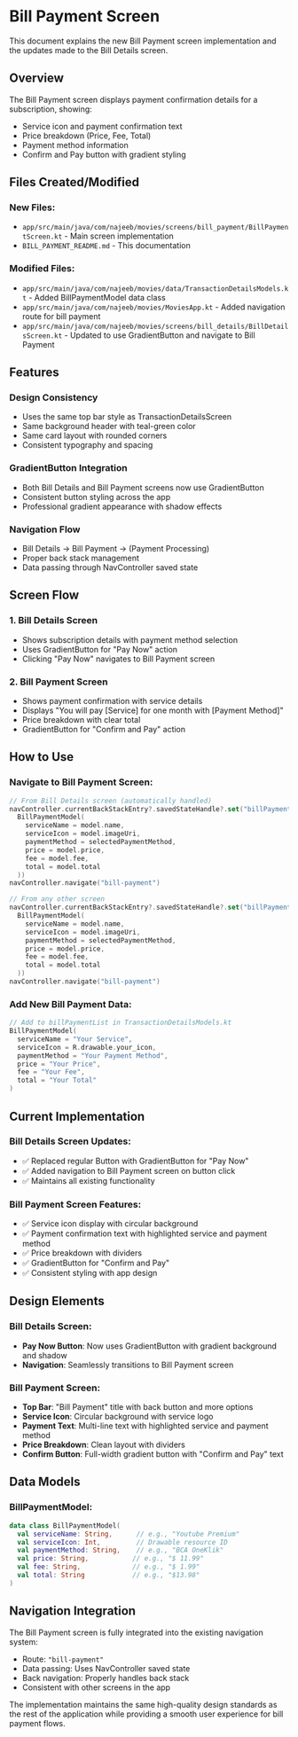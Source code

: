 # Bill Payment Screen

This document explains the new Bill Payment screen implementation and the updates made to the Bill Details screen.

## Overview

The Bill Payment screen displays payment confirmation details for a subscription, showing:
- Service icon and payment confirmation text
- Price breakdown (Price, Fee, Total)
- Payment method information
- Confirm and Pay button with gradient styling

## Files Created/Modified

### New Files:
- `app/src/main/java/com/najeeb/movies/screens/bill_payment/BillPaymentScreen.kt` - Main screen implementation
- `BILL_PAYMENT_README.md` - This documentation

### Modified Files:
- `app/src/main/java/com/najeeb/movies/data/TransactionDetailsModels.kt` - Added BillPaymentModel data class
- `app/src/main/java/com/najeeb/movies/MoviesApp.kt` - Added navigation route for bill payment
- `app/src/main/java/com/najeeb/movies/screens/bill_details/BillDetailsScreen.kt` - Updated to use GradientButton and navigate to Bill Payment

## Features

### Design Consistency
- Uses the same top bar style as TransactionDetailsScreen
- Same background header with teal-green color
- Same card layout with rounded corners
- Consistent typography and spacing

### GradientButton Integration
- Both Bill Details and Bill Payment screens now use GradientButton
- Consistent button styling across the app
- Professional gradient appearance with shadow effects

### Navigation Flow
- Bill Details → Bill Payment → (Payment Processing)
- Proper back stack management
- Data passing through NavController saved state

## Screen Flow

### 1. Bill Details Screen
- Shows subscription details with payment method selection
- Uses GradientButton for "Pay Now" action
- Clicking "Pay Now" navigates to Bill Payment screen

### 2. Bill Payment Screen
- Shows payment confirmation with service details
- Displays "You will pay [Service] for one month with [Payment Method]"
- Price breakdown with clear total
- GradientButton for "Confirm and Pay" action

## How to Use

### Navigate to Bill Payment Screen:
```kotlin
// From Bill Details screen (automatically handled)
navController.currentBackStackEntry?.savedStateHandle?.set("billPaymentModel",
  BillPaymentModel(
    serviceName = model.name,
    serviceIcon = model.imageUri,
    paymentMethod = selectedPaymentMethod,
    price = model.price,
    fee = model.fee,
    total = model.total
  ))
navController.navigate("bill-payment")

// From any other screen
navController.currentBackStackEntry?.savedStateHandle?.set("billPaymentModel",
  BillPaymentModel(
    serviceName = model.name,
    serviceIcon = model.imageUri,
    paymentMethod = selectedPaymentMethod,
    price = model.price,
    fee = model.fee,
    total = model.total
  ))
navController.navigate("bill-payment")
```

### Add New Bill Payment Data:
```kotlin
// Add to billPaymentList in TransactionDetailsModels.kt
BillPaymentModel(
  serviceName = "Your Service",
  serviceIcon = R.drawable.your_icon,
  paymentMethod = "Your Payment Method",
  price = "Your Price",
  fee = "Your Fee",
  total = "Your Total"
)
```

## Current Implementation

### Bill Details Screen Updates:
- ✅ Replaced regular Button with GradientButton for "Pay Now"
- ✅ Added navigation to Bill Payment screen on button click
- ✅ Maintains all existing functionality

### Bill Payment Screen Features:
- ✅ Service icon display with circular background
- ✅ Payment confirmation text with highlighted service and payment method
- ✅ Price breakdown with dividers
- ✅ GradientButton for "Confirm and Pay"
- ✅ Consistent styling with app design

## Design Elements

### Bill Details Screen:
- **Pay Now Button**: Now uses GradientButton with gradient background and shadow
- **Navigation**: Seamlessly transitions to Bill Payment screen

### Bill Payment Screen:
- **Top Bar**: "Bill Payment" title with back button and more options
- **Service Icon**: Circular background with service logo
- **Payment Text**: Multi-line text with highlighted service and payment method
- **Price Breakdown**: Clean layout with dividers
- **Confirm Button**: Full-width gradient button with "Confirm and Pay" text

## Data Models

### BillPaymentModel:
```kotlin
data class BillPaymentModel(
  val serviceName: String,      // e.g., "Youtube Premium"
  val serviceIcon: Int,         // Drawable resource ID
  val paymentMethod: String,    // e.g., "BCA OneKlik"
  val price: String,           // e.g., "$ 11.99"
  val fee: String,             // e.g., "$ 1.99"
  val total: String            // e.g., "$13.98"
)
```

## Navigation Integration

The Bill Payment screen is fully integrated into the existing navigation system:
- Route: `"bill-payment"`
- Data passing: Uses NavController saved state
- Back navigation: Properly handles back stack
- Consistent with other screens in the app

The implementation maintains the same high-quality design standards as the rest of the application while providing a smooth user experience for bill payment flows. 